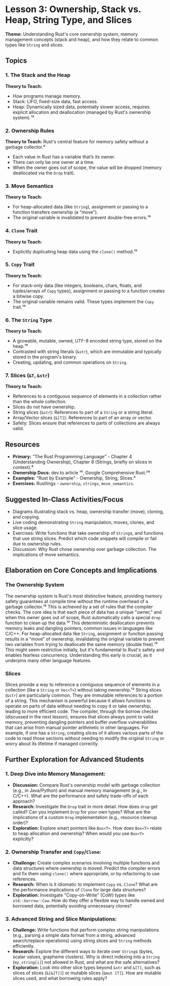# Lesson 3: Ownership, Stack vs. Heap, String Type, and Slices

**Theme:** Understanding Rust's core ownership system, memory management concepts (stack and heap), and how they relate to common types like `String` and slices.

## Topics

### 1. The Stack and the Heap

**Theory to Teach:**

- How programs manage memory.
- Stack: LIFO, fixed-size data, fast access.
- Heap: Dynamically sized data, potentially slower access, requires explicit allocation and deallocation (managed by Rust's ownership system).¹⁹

### 2. Ownership Rules

**Theory to Teach:**
Rust's central feature for memory safety without a garbage collector.⁸

- Each value in Rust has a variable that’s its owner.
- There can only be one owner at a time.
- When the owner goes out of scope, the value will be dropped (memory deallocated via the `Drop` trait).

### 3. Move Semantics

**Theory to Teach:**

- For heap-allocated data (like `String`), assignment or passing to a function transfers ownership (a "move").
- The original variable is invalidated to prevent double-free errors.¹⁹

### 4. `Clone` Trait

**Theory to Teach:**

- Explicitly duplicating heap data using the `clone()` method.¹⁹

### 5. `Copy` Trait

**Theory to Teach:**

- For stack-only data (like integers, booleans, chars, floats, and tuples/arrays of `Copy` types), assignment or passing to a function creates a bitwise copy.
- The original variable remains valid. These types implement the `Copy` trait.¹⁹

### 6. The `String` Type

**Theory to Teach:**

- A growable, mutable, owned, UTF-8 encoded string type, stored on the heap.¹⁹
- Contrasted with string literals (`&str`), which are immutable and typically stored in the program's binary.
- Creating, updating, and common operations on `String`.

### 7. Slices (`&T`, `&str`)

**Theory to Teach:**

- References to a contiguous sequence of elements in a collection rather than the whole collection.
- Slices do not have ownership.
- String slices (`&str`): References to part of a `String` or a string literal.
- Array/Vector slices (`&[T]`): References to part of an array or vector.
- Safety: Slices ensure that references to parts of collections are always valid.

## Resources

- **Primary:** "The Rust Programming Language" - Chapter 4 (Understanding Ownership), Chapter 8 (Strings, briefly on slices in context).⁸
- **Ownership Docs:** dev.to article ¹⁹, Google Comprehensive Rust.²⁰
- **Examples:** "Rust by Example" - Ownership, String, Slices.⁴
- **Exercises:** Rustlings - `ownership`, `strings`, `move_semantics`.

## Suggested In-Class Activities/Focus

- Diagrams illustrating stack vs. heap, ownership transfer (move), cloning, and copying.
- Live coding demonstrating `String` manipulation, moves, clones, and slice usage.
- Exercises: Write functions that take ownership of `String`s, and functions that use string slices. Predict which code snippets will compile or fail due to ownership rules.
- Discussion: Why Rust chose ownership over garbage collection. The implications of move semantics.

## Elaboration on Core Concepts and Implications

### The Ownership System

The ownership system is Rust's most distinctive feature, providing memory safety guarantees at compile time without the runtime overhead of a garbage collector.¹⁹ This is achieved by a set of rules that the compiler checks. The core idea is that each piece of data has a unique "owner," and when this owner goes out of scope, Rust automatically calls a special `drop` function to clean up the data.¹⁹ This deterministic deallocation prevents memory leaks and dangling pointers, common issues in languages like C/C++. For heap-allocated data like `String`, assignment or function passing results in a "move" of ownership, invalidating the original variable to prevent two variables from trying to deallocate the same memory (double free).¹⁹ This might seem restrictive initially, but it's fundamental to Rust's safety and enables fearless concurrency. Understanding this early is crucial, as it underpins many other language features.

### Slices

Slices provide a way to reference a contiguous sequence of elements in a collection (like a `String` or `Vec<T>`) without taking ownership.¹³ String slices (`&str`) are particularly common. They are immutable references to a portion of a string. This mechanism is powerful because it allows functions to operate on parts of data without needing to copy it or take ownership, leading to more efficient code. The compiler, through the borrow checker (discussed in the next lesson), ensures that slices always point to valid memory, preventing dangling pointers and buffer overflow vulnerabilities that can arise from manual pointer arithmetic in other languages. For example, if one has a `String`, creating slices of it allows various parts of the code to read those sections without needing to modify the original `String` or worry about its lifetime if managed correctly.

## Further Exploration for Advanced Students

### 1. Deep Dive into Memory Management:

- **Discussion:** Compare Rust's ownership model with garbage collection (e.g., in Java/Python) and manual memory management (e.g., in C/C++). What are the performance and safety trade-offs of each approach?
- **Research:** Investigate the `Drop` trait in more detail. How does `drop` get called? Can you implement `Drop` for your own types? What are the implications of a custom `Drop` implementation (e.g., resource cleanup order)?
- **Exploration:** Explore smart pointers like `Box<T>`. How does `Box<T>` relate to heap allocation and ownership? When would you use `Box<T>` explicitly?

### 2. Ownership Transfer and `Copy`/`Clone`:

- **Challenge:** Create complex scenarios involving multiple functions and data structures where ownership is moved. Predict the compiler errors and fix them using `clone()` where appropriate, or by refactoring to use references.
- **Research:** When is it idiomatic to implement `Copy` vs. `Clone`? What are the performance implications of `Clone` for large data structures?
- **Exploration:** Investigate "Copy-on-Write" (CoW) types like `std::borrow::Cow`. How do they offer a flexible way to handle owned and borrowed data, potentially avoiding unnecessary clones?

### 3. Advanced String and Slice Manipulations:

- **Challenge:** Write functions that perform complex string manipulations (e.g., parsing a simple data format from a string, advanced search/replace operations) using string slices and `String` methods efficiently.
- **Research:** Explore the different ways to iterate over `String`s (bytes, scalar values, grapheme clusters). Why is direct indexing into a `String` (`my_string[i]`) not allowed in Rust, and what are the safe alternatives?
- **Exploration:** Look into other slice types beyond `&str` and `&[T]`, such as slices of slices (`&[&[T]]`) or mutable slices (`&mut [T]`). How are mutable slices used, and what borrowing rules apply?
